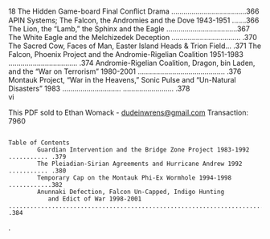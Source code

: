 18 The Hidden Game-board Final Conﬂict Drama .....................................366
             APIN Systems; The Falcon, the Andromies and the Dove 1943-1951 .......366
               The Lion, the “Lamb,” the Sphinx and the Eagle ...................................367
        The White Eagle and the Melchizedek Deception .................................. .370
         The Sacred Cow, Faces of Man, Easter Island Heads & Trion Field... .371
         The Falcon, Phoenix Project and
                the Andromie-Rigelian Coalition 1951-1983 .................................. .374
         Andromie-Rigelian Coalition, Dragon, bin Laden,
                and the “War on Terrorism” 1980-2001 ........................................... .376
        Montauk Project, “War in the Heavens,” Sonic Pulse
                and “Un-Natural Disasters” 1983 ............................. ......................... .378   
  vi                                                                                                                                                  
                                                                             
                     
          
                                                                                         
This PDF sold to Ethan Womack - dudeinwrens@gmail.com  Transaction: 7960

                                                                                         
                                                                                         
                                                                                                                               
                                                                                                  Table of Contents
            Guardian Intervention and the Bridge Zone Project 1983-1992 ........... .379
            The Pleiadian-Sirian Agreements and Hurricane Andrew 1992 ........... .380
            Temporary Cap on the Montauk Phi-Ex Wormhole 1994-1998 ............382
            Anunnaki Defection, Falcon Un-Capped, Indigo Hunting          
               and Edict of War 1998-2001 ....................................................................... .384
.